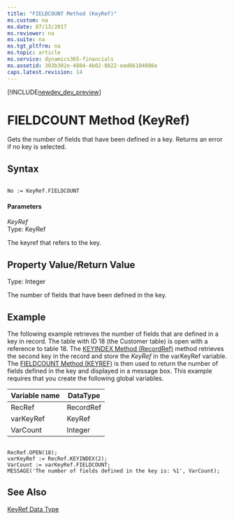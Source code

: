 ```yaml
---
title: "FIELDCOUNT Method (KeyRef)"
ms.custom: na
ms.date: 07/13/2017
ms.reviewer: na
ms.suite: na
ms.tgt_pltfrm: na
ms.topic: article
ms.service: dynamics365-financials
ms.assetid: 303b302e-4804-4b02-8822-eed66104086e
caps.latest.revision: 14
---
```


[!INCLUDE[newdev_dev_preview](../includes/newdev_dev_preview.md)]

# FIELDCOUNT Method (KeyRef)
Gets the number of fields that have been defined in a key. Returns an error if no key is selected.  
  
## Syntax  
  
```  
  
No := KeyRef.FIELDCOUNT  
```  
  
#### Parameters  
 *KeyRef*  
 Type: KeyRef  
  
 The keyref that refers to the key.  
  
## Property Value/Return Value  
 Type: Integer  
  
 The number of fields that have been defined in the key.  
  
## Example  
 The following example retrieves the number of fields that are defined in a key in record. The table with ID 18 \(the Customer table\) is open with a reference to table 18. The [KEYINDEX Method \(RecordRef\)](devenv-KEYINDEX-Method-RecordRef.md) method retrieves the second key in the record and store the *KeyRef* in the varKeyRef variable. The [FIELDCOUNT Method \(KEYREF\)](devenv-FIELDCOUNT-Method-KeyRef.md) is then used to return the number of fields defined in the key and displayed in a message box. This example requires that you create the following global variables.  
  
|Variable name|DataType|  
|-------------------|--------------|  
|RecRef|RecordRef|  
|varKeyRef|KeyRef|  
|VarCount|Integer|  
  
```  
  
RecRef.OPEN(18);  
varKeyRef := RecRef.KEYINDEX(2);  
VarCount := varKeyRef.FIELDCOUNT;  
MESSAGE('The number of fields defined in the key is: %1', VarCount);  
```  
  
## See Also  
 [KeyRef Data Type](../datatypes/devenv-KeyRef-Data-Type.md)